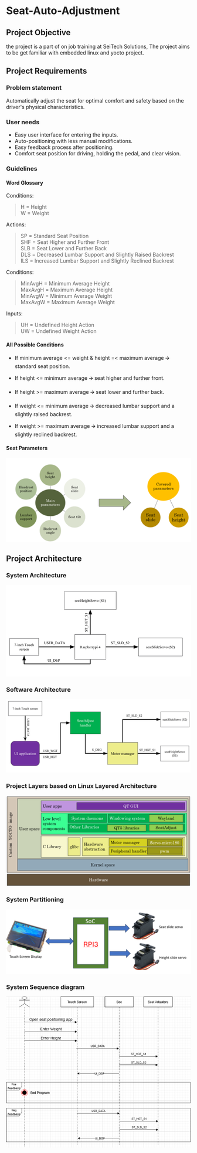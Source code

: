 # Seat-Auto-Adjustment
## Project Objective 
the project is a part of on job training at SeiTech Solutions, The project aims to be get familiar with embedded linux and yocto project.

## Project Requirements 
### Problem statement 
Automatically adjust the seat for optimal comfort and safety based on the driver's physical characteristics.
### User needs
- Easy user interface for entering the inputs.
- Auto-positioning with less manual modifications.
- Easy feedback process after positioning.
- Comfort seat position for driving, holding the pedal, and clear vision.
### Guidelines
#### Word Glossary
Conditions:  
>H = Height  
W = Weight  

Actions:  
>SP = Standard Seat Position  
SHF = Seat Higher and Further Front  
SLB = Seat Lower and Further Back  
DLS = Decreased Lumbar Support and Slightly Raised Backrest  
ILS = Increased Lumbar Support and Slightly Reclined Backrest  


Conditions:  
>MinAvgH = Minimum Average Height  
MaxAvgH = Maximum Average Height  
MinAvgW = Minimum Average Weight  
MaxAvgW = Maximum Average Weight  

Inputs:  
>UH = Undefined Height Action  
UW = Undefined Weight Action  

#### All Possible Conditions 
- If minimum average <= weight & height =< maximum average 🡪 standard seat position.

- If height <= minimum average 🡪 seat higher and further front.

- If height >= maximum average 🡪 seat lower and further back.

- If weight <= minimum average 🡪 decreased lumbar support and a slightly raised backrest.

- If weight >= maximum average 🡪 increased lumbar support and a slightly reclined backrest.  

#### Seat Parameters
![Seat Parameters](./assets/SeatParameters.png)

## Project Architecture
### System Architecture
![System Architecture](./assets/sysArch.PNG)
### Software Architecture
![Software Architecture](./assets/swArch.PNG)
### Project Layers based on Linux Layered Architecture
![Project Layered](./assets/LayeredArch.png)
### System Partitioning
![System Partitioning](./assets/part.PNG)
### System Sequence diagram
![Sequence diagram](./assets/seg.png)